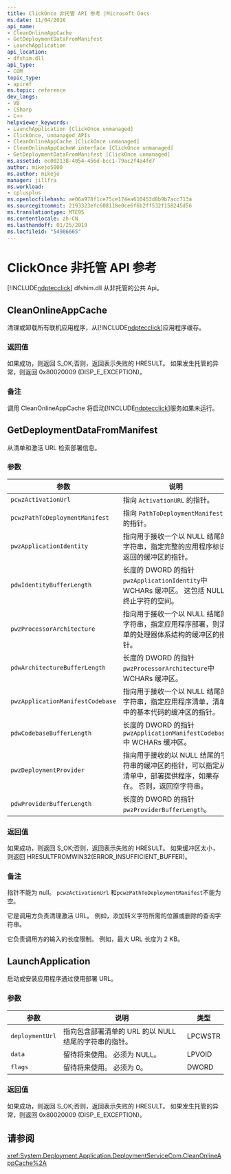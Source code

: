 ```yaml
---
title: ClickOnce 非托管 API 参考 |Microsoft Docs
ms.date: 11/04/2016
api_name:
- CleanOnlineAppCache
- GetDeploymentDataFromManifest
- LaunchApplication
api_location:
- dfshim.dll
api_type:
- COM
topic_type:
- apiref
ms.topic: reference
dev_langs:
- VB
- CSharp
- C++
helpviewer_keywords:
- LaunchApplication [ClickOnce unmanaged]
- ClickOnce, unmanaged APIs
- CleanOnlineAppCache [ClickOnce unmanaged]
- CleanOnlineAppCacheW interface [ClickOnce unmanaged]
- GetDeploymentDataFromManifest [ClickOnce unmanaged]
ms.assetid: ec002138-4054-456d-bcc1-79ac2f4a4fd7
author: mikejo5000
ms.author: mikejo
manager: jillfra
ms.workload:
- cplusplus
ms.openlocfilehash: ae06a978f1ce75ce174ea610453d8b9b7acc713a
ms.sourcegitcommit: 2193323efc608118e0ce6f6b2ff532f158245d56
ms.translationtype: MTE95
ms.contentlocale: zh-CN
ms.lasthandoff: 01/25/2019
ms.locfileid: "54986665"
---
```

# <a name="clickonce-unmanaged-api-reference"></a>ClickOnce 非托管 API 参考
[!INCLUDE[ndptecclick](../deployment/includes/ndptecclick_md.md)] dfshim.dll 从非托管的公共 Api。  
  
## <a name="cleanonlineappcache"></a>CleanOnlineAppCache  
 清理或卸载所有联机应用程序，从[!INCLUDE[ndptecclick](../deployment/includes/ndptecclick_md.md)]应用程序缓存。  
  
### <a name="return-value"></a>返回值  
 如果成功，则返回 S_OK;否则，返回表示失败的 HRESULT。 如果发生托管的异常，则返回 0x80020009 (DISP_E_EXCEPTION)。  
  
### <a name="remarks"></a>备注  
 调用 CleanOnlineAppCache 将启动[!INCLUDE[ndptecclick](../deployment/includes/ndptecclick_md.md)]服务如果未运行。  
  
## <a name="getdeploymentdatafrommanifest"></a>GetDeploymentDataFromManifest  
 从清单和激活 URL 检索部署信息。  
  
### <a name="parameters"></a>参数  
  
|参数|说明​​|类型|  
|---------------|-----------------|----------|  
|`pcwzActivationUrl`|指向 `ActivationURL` 的指针。|LPCWSTR|  
|`pcwzPathToDeploymentManifest`|指向 `PathToDeploymentManifest` 的指针。|LPCWSTR|  
|`pwzApplicationIdentity`|指向用于接收一个以 NULL 结尾的字符串，指定完整的应用程序标识返回的缓冲区的指针。|LPWSTR|  
|`pdwIdentityBufferLength`|长度的 DWORD 的指针`pwzApplicationIdentity`中 WCHARs 缓冲区。 这包括 NULL 终止字符的空间。|LPDWORD|  
|`pwzProcessorArchitecture`|指向用于接收一个以 NULL 结尾的字符串，指定应用程序部署，则清单的处理器体系结构的缓冲区的指针。|LPWSTR|  
|`pdwArchitectureBufferLength`|长度的 DWORD 的指针`pwzProcessorArchitecture`中 WCHARs 缓冲区。|LPDWORD|  
|`pwzApplicationManifestCodebase`|指向用于接收一个以 NULL 结尾的字符串，指定应用程序清单，清单中的基本代码的缓冲区的指针。|LPWSTR|  
|`pdwCodebaseBufferLength`|长度的 DWORD 的指针`pwzApplicationManifestCodebase`中 WCHARs 缓冲区。|LPDWORD|  
|`pwzDeploymentProvider`|指向用于接收的以 NULL 结尾的字符串的缓冲区的指针，可以指定从清单中，部署提供程序，如果存在。 否则，返回空字符串。|LPWSTR|  
|`pdwProviderBufferLength`|长度的 DWORD 的指针`pwzProviderBufferLength`。|LPDWORD|  
  
### <a name="return-value"></a>返回值  
 如果成功，则返回 S_OK;否则，返回表示失败的 HRESULT。 如果缓冲区太小，则返回 HRESULTFROMWIN32(ERROR_INSUFFICIENT_BUFFER)。  
  
### <a name="remarks"></a>备注  
 指针不能为 null。 `pcwzActivationUrl` 和`pcwzPathToDeploymentManifest`不能为空。  
  
 它是调用方负责清理激活 URL。 例如，添加转义字符所需的位置或删除的查询字符串。  
  
 它负责调用方的输入的长度限制。 例如，最大 URL 长度为 2 KB。  
  
## <a name="launchapplication"></a>LaunchApplication  
 启动或安装应用程序通过使用部署 URL。  
  
### <a name="parameters"></a>参数  
  
|参数|说明​​|类型|  
|---------------|-----------------|----------|  
|`deploymentUrl`|指向包含部署清单的 URL 的以 NULL 结尾的字符串的指针。|LPCWSTR|  
|`data`|留待将来使用。 必须为 NULL。|LPVOID|  
|`flags`|留待将来使用。 必须为 0。|DWORD|  
  
### <a name="return-value"></a>返回值  
 如果成功，则返回 S_OK;否则，返回表示失败的 HRESULT。 如果发生托管的异常，则返回 0x80020009 (DISP_E_EXCEPTION)。  
  
## <a name="see-also"></a>请参阅  
 <xref:System.Deployment.Application.DeploymentServiceCom.CleanOnlineAppCache%2A>